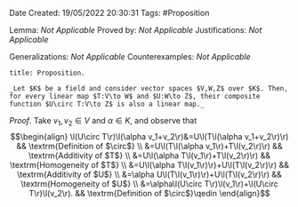 <div class="topSpace"></div>

Date Created: 19/05/2022 20:30:31
Tags: #Proposition

Lemma: _Not Applicable_
Proved by: _Not Applicable_
Justifications: _Not Applicable_

Generalizations: _Not Applicable_
Counterexamples: _Not Applicable_

``` ad-Proposition
title: Proposition.

_Let $K$ be a field and consider vector spaces $V,W,Z$ over $K$. Then, for every linear map $T:V\to W$ and $U:W\to Z$, their composite function $U\circ T:V\to Z$ is also a linear map._

```

_Proof_. Take $v_1,v_2\in V$ and $\alpha\in K$, and observe that
$$\begin{align}
    \l(U\circ T\r)\l(\alpha v_1+v_2\r)&=U\l(T\l(\alpha v_1+v_2\r)\r) && \textrm{Definition of $\circ$} \\
    &=U\l(T\l(\alpha v_1\r)+T\l(v_2\r)\r) && \textrm{Additivity of $T$} \\
    &=U\l(\alpha T\l(v_1\r)+T\l(v_2\r)\r) && \textrm{Homogeneity of $T$} \\
    &=U\l(\alpha T\l(v_1\r)\r)+U\l(T\l(v_2\r)\r) && \textrm{Additivity of $U$} \\
    &=\alpha U\l(T\l(v_1\r)\r)+U\l(T\l(v_2\r)\r) && \textrm{Homogeneity of $U$} \\
    &=\alpha\l(U\circ T\r)\l(v_1\r)+\l(U\circ T\r)\l(v_2\r). && \textrm{Definition of $\circ$}\qedin
\end{align}$$
